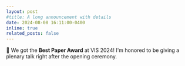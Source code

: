```yaml
---
layout: post
#title: A long announcement with details
date: 2024-08-08 16:11:00-0400
inline: true
related_posts: false
---
```


🎉 We got the **Best Paper Award** at VIS 2024! I'm honored to be giving a plenary talk right after the opening ceremony. 